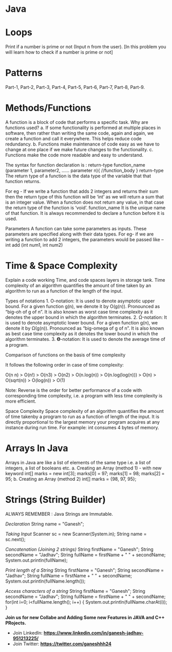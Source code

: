 #  Java 

# Loops
Print if a number is prime or not (Input n from the user).
[In this problem you will learn how to check if a number is prime or not]

# Patterns
Part-1, Part-2, Part-3, Part-4, Part-5, Part-6, Part-7, Part-8, Part-9.

# Methods/Functions
   A function is a block of code that performs a specific task.
   Why are functions used?
            a. If some functionality is performed at multiple places in software, then rather than writing the same code, again                   and again, we create a function and call it everywhere. This helps reduce code redundancy.
            b. Functions make maintenance of code easy as we have to change at one
               place if we make future changes to the functionality.
            c. Functions make the code more readable and easy to understand.

  The syntax for function declaration is :
            return-type function_name (parameter 1, parameter2, …… parameter n){
            //function_body
            }
            return-type
   The return type of a function is the data type of the variable that that function returns.

   For eg - If we write a function that adds 2 integers and returns their sum then the return type of this function will be ‘int’ 
   as we will return a sum that is an integer value.
  When a function does not return any value, in that case the return type of the function is ‘void’.
  function_name
            It is the unique name of that function.
            It is always recommended to declare a function before it is used.

  Parameters
            A function can take some parameters as inputs. These parameters are specified along with their data types.
            For eg- if we are writing a function to add 2 integers, the parameters would be passed like – int add (int num1, int               num2)


# Time & Space Complexity
Explain a code working Time, and code spaces layers in storage tank. Time complexity of an algorithm quantifies the amount of time taken by an algorithm to run as a function of the length of the input.

Types of notations
            1. O-notation: It is used to denote asymptotic upper bound. For a given function g(n), we denote it by O(g(n)).                       Pronounced as “big-oh of g of n”. It is also known as worst case time complexity as it denotes the upper bound in                  which the algorithm terminates.
            2. Ω-notation: It is used to denote asymptotic lower bound. For a given function g(n), we denote it by Ω(g(n)).                       Pronounced as “big-omega of g of n”. It is also known as best case time complexity as it denotes the lower
               bound in which the algorithm terminates.
            3. 𝚯-notation: It is used to denote the average time of a program.

 Comparison of functions on the basis of time complexity
    
   It follows the following order in case of time complexity:

   O(n n) > O(n!) > O(n3) > O(n2) > O(n.log(n)) > O(n.log(log(n))) > O(n) > O(sqrt(n)) > O(log(n)) > O(1)

Note: Reverse is the order for better performance of a code with corresponding time complexity, i.e. a program with less time complexity is more efficient.

Space Complexity
            Space complexity of an algorithm quantifies the amount of time takenby a program to run as a function of length of the input. It is directly proportional to the largest memory your program acquires at any instance during run time.
For example: int consumes 4 bytes of memory.

# Arrays In Java
Arrays in Java are like a list of elements of the same type i.e. a list of integers, a list of
booleans etc.
            a. Creating an Array (method 1) - with new keyword
                int[] marks = new int[3];
                marks[0] = 97;
                marks[1] = 98;
                marks[2] = 95;
            b. Creating an Array (method 2)
                int[] marks = {98, 97, 95};

# Strings (String Builder)
ALWAYS REMEMBER : Java Strings are Immutable.

*Declaration*
   String name = "Ganesh";

*Taking Input*
   Scanner sc = new Scanner(System.in);
   String name = sc.next();

*Concatenation (Joining 2 strings)*
   String firstName = "Ganesh";
   String secondName = "Jadhav";
   String fullName = firstName + " " + secondName;
   System.out.println(fullName);

*Print length of a String*
   String firstName = "Ganesh";
   String secondName = "Jadhav";
   String fullName = firstName + " " + secondName;
   System.out.println(fullName.length());

*Access characters of a string*
   String firstName = "Ganesh";
   String secondName = "Jadhav";
   String fullName = firstName + " " + secondName;
   for(int i=0; i<fullName.length(); i++) {
   System.out.println(fullName.charAt(i));
   }
   

**Join us for new Collabe and Adding Some new Features in JAVA and C++ PRojects.**
- Join LinkedIn: **https://www.linkedin.com/in/ganesh-jadhav-951213225/**
- Join Twitter:  **https://twitter.com/ganeshhh24**
